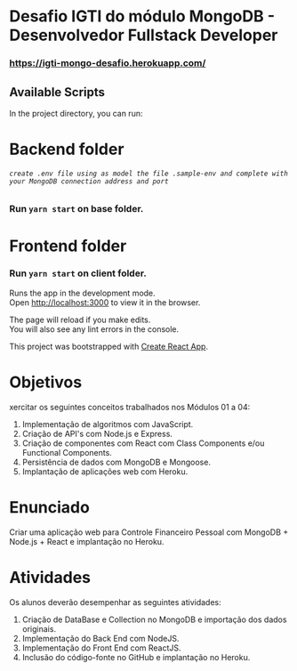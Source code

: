 # Desafio IGTI do módulo MongoDB - Desenvolvedor Fullstack Developer

### https://igti-mongo-desafio.herokuapp.com/

## Available Scripts

In the project directory, you can run:


# Backend folder
###### `create .env file using as model the file .sample-env and complete with your MongoDB connection address and port`

### Run `yarn start` on base folder.

# Frontend folder
### Run `yarn start` on client folder.

Runs the app in the development mode.<br />
Open [http://localhost:3000](http://localhost:3000) to view it in the browser.

The page will reload if you make edits.<br />
You will also see any lint errors in the console.

This project was bootstrapped with [Create React App](https://github.com/facebook/create-react-app).


# Objetivos
xercitar os seguintes conceitos trabalhados nos Módulos 01 a 04:
1. Implementação de algoritmos com JavaScript.
2. Criação de API's com Node.js e Express.
3. Criação de componentes com React com Class Components e/ou Functional Components.
4. Persistência de dados com MongoDB e Mongoose.
5. Implantação de aplicações web com Heroku.

# Enunciado
Criar uma aplicação web para Controle Financeiro Pessoal com MongoDB + Node.js + React e implantação no Heroku.

# Atividades
Os alunos deverão desempenhar as seguintes atividades:
1. Criação de DataBase e Collection no MongoDB e importação dos dados originais.
2. Implementação do Back End com NodeJS.
3. Implementação do Front End com ReactJS.
4. Inclusão do código-fonte no GitHub e implantação no Heroku.